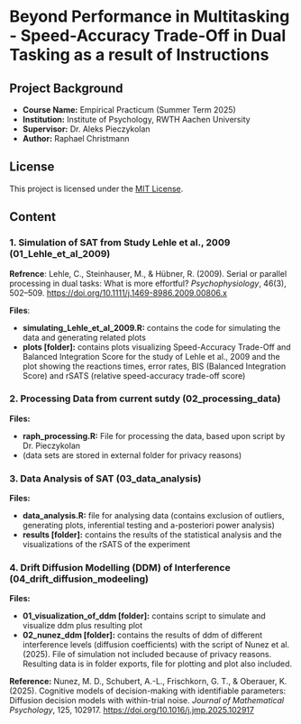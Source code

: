#  Beyond Performance in Multitasking - Speed-Accuracy Trade-Off in Dual Tasking as a result of Instructions

## Project Background

- **Course Name:** Empirical Practicum (Summer Term 2025)
- **Institution:** Institute of Psychology, RWTH Aachen University 
- **Supervisor:** Dr. Aleks Pieczykolan
- **Author:** Raphael Christmann

## License
This project is licensed under the [MIT License](LICENSE).

## Content 

### 1. Simulation of SAT from Study Lehle et al., 2009 (01_Lehle_et_al_2009)

**Refrence**:
Lehle, C., Steinhauser, M., & Hübner, R. (2009). Serial or parallel processing in dual tasks: What is more effortful? *Psychophysiology*, 46(3), 502–509. https://doi.org/10.1111/j.1469-8986.2009.00806.x

**Files**: 

- **simulating_Lehle_et_al_2009.R:** contains the code for simulating the data and generating related plots
- **plots \[folder\]:** contains plots visualizing Speed-Accuracy Trade-Off and Balanced Integration Score for the study of Lehle et al., 2009 and the plot showing the reactions times, error rates, BIS (Balanced Integration Score) and rSATS (relative speed-accuracy trade-off score)

### 2. Processing Data from current sutdy (02_processing_data)

**Files:**

- **raph_processing.R:** File for processing the data, based upon script by Dr. Pieczykolan
- (data sets are stored in external folder for privacy reasons)

### 3. Data Analysis of SAT (03_data_analysis)

**Files:**

- **data_analysis.R:** file for analysing data (contains exclusion of outliers, generating plots, inferential testing and a-posteriori power analysis)
- **results \[folder\]:** contains the results of the statistical analysis and the visualizations of the rSATS of the experiment


### 4. Drift Diffusion Modelling (DDM) of Interference (04_drift_diffusion_modeeling)

**Files:**

- **01_visualization_of_ddm \[folder\]:** contains script to simulate and visualize ddm plus resulting plot
- **02_nunez_ddm \[folder\]:** contains the results of ddm of different interference levels (diffusion coefficients) with the script of Nunez et al. (2025). File of simulation not included because of privacy reasons. Resulting data is in folder exports, file for plotting and plot also included.

**Reference:**
Nunez, M. D., Schubert, A.-L., Frischkorn, G. T., & Oberauer, K. (2025). Cognitive models of decision-making with identifiable parameters: Diffusion decision models with within-trial noise. *Journal of Mathematical Psychology*, 125, 102917. https://doi.org/10.1016/j.jmp.2025.102917
